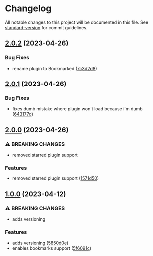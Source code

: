 # Changelog

All notable changes to this project will be documented in this file. See [standard-version](https://github.com/conventional-changelog/standard-version) for commit guidelines.

## [2.0.2](https://github.com/javalent/prominent-files/compare/2.0.1...2.0.2) (2023-04-26)


### Bug Fixes

* rename plugin to Bookmarked ([7c3d2d8](https://github.com/javalent/prominent-files/commit/7c3d2d8212f6a37b38f597efca0441c2baf8c502))

## [2.0.1](https://github.com/javalent/prominent-files/compare/2.0.0...2.0.1) (2023-04-26)


### Bug Fixes

* fixes dumb mistake where plugin won't load because i'm dumb ([643177d](https://github.com/javalent/prominent-files/commit/643177dcabf1123bc4f8f5dade3f5ce5214b3539))

## [2.0.0](https://github.com/javalent/prominent-files/compare/1.0.0...2.0.0) (2023-04-26)


### ⚠ BREAKING CHANGES

* removed starred plugin support

### Features

* removed starred plugin support ([1571d50](https://github.com/javalent/prominent-files/commit/1571d5068b76b50e822de32ea30ce307a5dbdfd9))

## [1.0.0](https://github.com/valentine195/obsidian-prominent-starred-files/compare/0.0.2...1.0.0) (2023-04-12)


### ⚠ BREAKING CHANGES

* adds versioning

### Features

* adds versioning ([5850d0e](https://github.com/valentine195/obsidian-prominent-starred-files/commit/5850d0e8ca56d5e8eed0d4cd23c6b67146bba58e))
* enables bookmarks support ([5f6091c](https://github.com/valentine195/obsidian-prominent-starred-files/commit/5f6091c59d51f9160351ffc3ca699a8c1fb25fb8))
